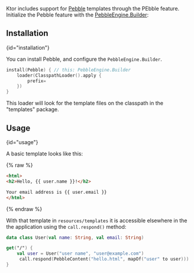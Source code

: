 [//]: # (title: Pebble)
[//]: # (caption: Using Pebble Templates)
[//]: # (category: servers)
[//]: # (keywords: html)
[//]: # (feature: feature)
[//]: # (artifact: io.ktor)
[//]: # (class: io.ktor.pebble.Pebble)
[//]: # (redirect_from: redirect_from)
[//]: # (- /features/pebble.html: - /features/pebble.html)
[//]: # (- /features/templates/pebble.html: - /features/templates/pebble.html)
[//]: # (ktor_version_review: 1.3.0)

Ktor includes support for [Pebble](https://pebbletemplates.io) templates through the PEbble
feature.  Initialize the Pebble feature with the
[PebbleEngine.Builder](https://pebbletemplates.io/com/mitchellbosecke/pebble/PebbleEngine/Builder/):



## Installation
{id="installation"}

You can install Pebble, and configure the `PebbleEngine.Builder`.

```kotlin
install(Pebble) { // this: PebbleEngine.Builder
    loader(ClasspathLoader().apply {
        prefix= 
    })
}
```

This loader will look for the template files on the classpath in the "templates" package.

## Usage
{id="usage"}

A basic template looks like this:

{% raw %}
```html
<html>
<h2>Hello, {{ user.name }}!</h2>

Your email address is {{ user.email }}
</html>
```
{% endraw %}

With that template in `resources/templates` it is accessible elsewhere in the the application
using the `call.respond()` method:

```kotlin
data class User(val name: String, val email: String)

get("/") {
    val user = User("user name", "user@example.com")
	 call.respond(PebbleContent("hello.html", mapOf("user" to user)))
}
```